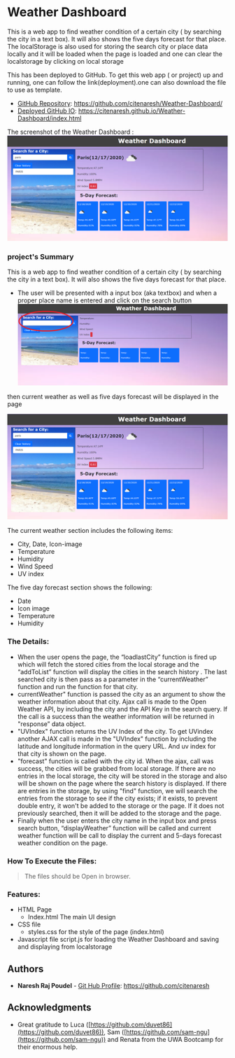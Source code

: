 # Weather Dashboard
This is a web app to find weather condition of a certain city ( by searching the city in a text box). It will also shows the five days forecast for that place.
The localStorage is also used for storing the search city or place data locally and it will be loaded when the page is loaded and one can clear the localstorage by clicking on local storage

This has been deployed to GitHub. To get this web app ( or project) up and running, one can follow the link(deployment).one can also download the file to use as template.
 
* [GitHub Repository](https://github.com/citenaresh/Weather-Dashboard/): https://github.com/citenaresh/Weather-Dashboard/
* [Deployed GitHub IO](https://citenaresh.github.io/Weather-Dashboard/index.html): https://citenaresh.github.io/Weather-Dashboard/index.html

The screenshot of the Weather Dashboard :
![weather Dashboard](assets/image/dashboard.png)


### project's Summary
This is a web app to find weather condition of a certain city ( by searching the city in a text box). It will also shows the five days forecast for that place.


* The user will be presented with a input box (aka textbox) and when a proper place name is entered and click on the search button
![search box](assets/image/searchbox.png)


then current weather as well as five days forecast will be displayed in the page

![dashboard](assets/image/dashboard.png)

The current weather section includes the following items:
* City, Date, Icon-image
* Temperature
* Humidity
* Wind Speed
* UV index

The five day forecast section shows the following:
* Date
* Icon image
* Temperature
* Humidity

### The Details: 

* When the user opens the page, the “loadlastCity” function is fired up which will fetch the stored cities from the local storage and  the “addToList” function will display the cities in the search history . The last searched city is then pass as a parameter in the “currentWeather” function and run the function for that city.
* currentWeather" function is passed the city as an argument to show the weather information about that city. Ajax call is made to the Open Weather API, by including the city and the API Key in the search query.  If the call is a success than the weather information will be returned in "response” data object. 
* "UVIndex" function returns the UV Index of the city. To get UVindex another AJAX call is made in the "UVIndex" function by including the latitude and longitude information in the query URL. And uv index for that city is shown on the page. 
* "forecast" function is called with the city id. When the ajax, call was success, the cities will be grabbed from local storage. If there are no entries in the local storage, the city will be stored in the storage and also will be shown on the page where the search history is displayed. If there are entries in the storage, by using "find" function, we will search the entries from the storage to see if the city exists; if it exists, to prevent double entry, it won't be added to the storage or the page. If it does not previously searched, then it will be added to the storage and the page.
* Finally when the user enters the city name  in the input box and press search button, “displayWeather” function will be called and current weather function will be call to display the current and 5-days forecast weather condition on the page.


### How To Execute the Files:
> The files should be Open in browser.

### Features: 
* HTML Page
    * Index.html 
        The main UI design
* CSS file
    * styles.css
         for the style of the page (index.html)
* Javascript file
         script.js for loading the Weather Dashboard and saving and displaying from localstorage


## Authors

* **Naresh Raj Poudel** - [Git Hub Profile](https://github.com/citenaresh): https://github.com/citenaresh

## Acknowledgments

* Great gratitude to Luca ([https://github.com/duvet86](https://github.com/duvet86)), Sam ([https://github.com/sam-ngu](https://github.com/sam-ngu)) and Renata from the UWA Bootcamp for their enormous help.
